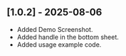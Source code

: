 ## [1.0.2] - 2025-08-06

- Added Demo Screenshot.
- Added handle in the bottom sheet.
- Added usage example code.
